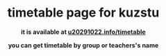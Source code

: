 <h1 align="center">timetable page for kuzstu</h1>

<b>
  <p align="center">it is available at <a href="https://u20291022.info/timetable">u20291022.info/timetable</a></p>
  <p align="center">you can get timetable by group or teachers's name</p>
</b>